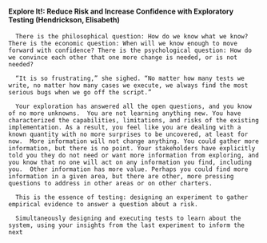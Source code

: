 #### Explore It!: Reduce Risk and Increase Confidence with Exploratory Testing (Hendrickson, Elisabeth)
      There is the philosophical question: How do we know what we know? There is the economic question: When will we know enough to move forward with confidence? There is the psychological question: How do we convince each other that one more change is needed, or is not needed?

      “It is so frustrating,” she sighed. “No matter how many tests we write, no matter how many cases we execute, we always find the most serious bugs when we go off the script.”

      Your exploration has answered all the open questions, and you know of no more unknowns.  You are not learning anything new. You have characterized the capabilities, limitations, and risks of the existing implementation. As a result, you feel like you are dealing with a known quantity with no more surprises to be uncovered, at least for now.  More information will not change anything. You could gather more information, but there is no point. Your stakeholders have explicitly told you they do not need or want more information from exploring, and you know that no one will act on any information you find, including you.  Other information has more value. Perhaps you could find more information in a given area, but there are other, more pressing questions to address in other areas or on other charters.

      This is the essence of testing: designing an experiment to gather empirical evidence to answer a question about a risk.

      Simultaneously designing and executing tests to learn about the system, using your insights from the last experiment to inform the next

